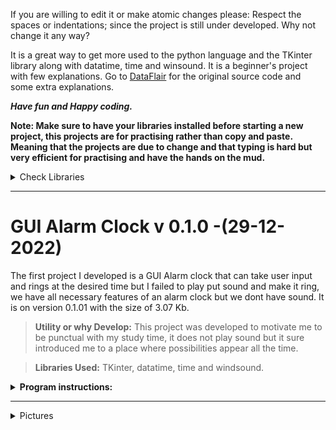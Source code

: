 If you are willing to edit it or make atomic changes please:
Respect the spaces or indentations; since the project is still under developed. Why not change it any way?

It is a great way to get more used to the python language and the TKinter library along with datatime, time and winsound.
It is a beginner's project with few explanations. Go to [DataFlair](https://data-flair.training/blogs/alarm-clock-python/) for the original source code and some extra explanations.

***Have fun and Happy coding.***

**Note: Make sure to have your libraries installed before starting a new project, this projects are for practising rather than copy and paste. Meaning that the projects are due to change and that typing is hard but very efficient for practising and have the hands on the mud.**

<details><summary>Check Libraries</summary>
  
  <p>
    
   Check if a certain library is already installed in your machine:
  
   ```
    pip3 show #module_name
   ```
    
  </p>
  
 </details>
 
---

# **GUI Alarm Clock v 0.1.0** -(29-12-2022)
The first project I developed is a GUI Alarm clock that can take user input and rings at the desired time but I failed to play put sound and make it ring, we have all necessary features of an alarm clock but we dont have sound. It is on version 0.1.01 with the size of 3.07 Kb.

> **Utility or why Develop:** This project was developed to motivate me to be punctual with my study time, it does not play sound but it sure introduced me to a place where possibilities appear all the time. 

> **Libraries Used:** 
TKinter, datatime, time and windsound.

<details><summary> <strong>Program instructions:</strong></summary>
 
  <p>
 
```
"""
    GIT: @drafonsopena
    + This objective of this project is to create an Alarm Clock using Python.
    | Group:
    +-+---------------- 1 ----------------
    | Prerequisites:
    | Install libraries (eg: pip3 install tk)
    | Basic Python skills
    | Use of a virtual environment
    +---------------- 2 ----------------
    | Project File Structure:
    | Import all the needed libraries/modules
    | Use 'while' loop which takes argument of the time
| Create a dialog box for user input
    +---------------- 3 ----------------
    | Libraries for the GUI Alarm Clock:
    | From tkinter import *
    | Import datetime
    | Import time
    | Import winsound
    +------------------------------------
"""
```
  </p>
    
 </details>
 
 ---
 
 
 <details> <summary>Pictures</summary>
  
  **Picture 1: GUI Alarm Clock main window**
  
 ![alarmClockGUI](https://user-images.githubusercontent.com/72225601/216081847-679b8e6a-55b1-41a6-a56e-c137f2ebd0ec.png)

 
 **Picture 2: GUI Alarm Clock output**
  
  ![outputAlarmClock](https://user-images.githubusercontent.com/72225601/216082345-47e815cf-e145-4b7d-8f6b-c970c5b622ab.png)
  
 </details>
